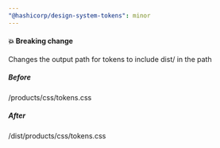 ```yaml
---
"@hashicorp/design-system-tokens": minor
---
```


#### 💥 Breaking change

Changes the output path for tokens to include dist/ in the path

##### Before

/products/css/tokens.css

##### After

/dist/products/css/tokens.css
